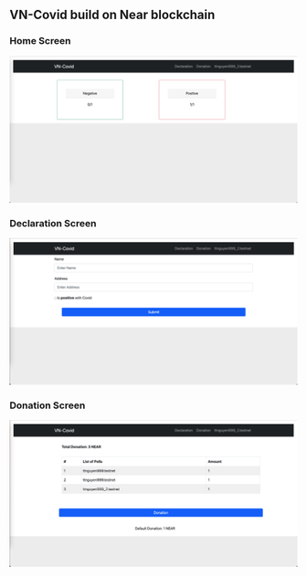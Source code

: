 ## VN-Covid build on Near blockchain

### Home Screen
![](./images/home.png)

### Declaration Screen
![](./images/declare.png)

### Donation Screen
![](./images/donate.png)
